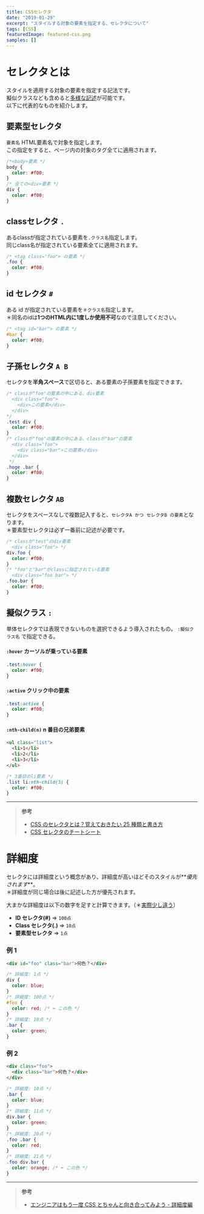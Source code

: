 ```yaml
---
title: CSSセレクタ
date: "2019-01-29"
excerpt: "スタイルする対象の要素を指定する、セレクタについて"
tags: [CSS]
featuredImage: featured-css.png
samples: []
---
```


# セレクタとは

スタイルを適用する対象の要素を指定する記法です。  
擬似クラスなども含めると[多様な記述](http://www.htmq.com/csskihon/005.shtml)が可能です。  
以下に代表的なものを紹介します。

## 要素型セレクタ

`要素名`
HTML要素名で対象を指定します。  
この指定をすると、ページ内の対象のタグ全てに適用されます。

```css
/*<body>要素 */
body {
  color: #f00;
}
/* 全ての<div>要素 */
div {
  color: #f00;
}
```

## classセレクタ `.`

あるclassが指定されている要素を`.クラス名`指定します。  
同じclass名が指定されている要素全てに適用されます。

```css
/* <tag class="foo"> の要素 */
.foo {
  color: #f00;
}
```

## id セレクタ `#`

ある id が指定されている要素を`＃クラス名`指定します。  
＊同名のidは**1つのHTML内に1度しか使用不可**なので注意してください。

```css
/* <tag id="bar"> の要素 */
#bar {
  color: #f00;
}
```

## 子孫セレクタ `A B`

セレクタを**半角スペース**で区切ると、ある要素の子孫要素を指定できます。

```css
/* classが"foo"の要素の中にある、div要素
  <div class="foo">
    <div>この要素</div>
  </div>
*/
.test div {
  color: #f00;
}
/* classが"foo"の要素の中にある、classが"bar"の要素
  <div class="foo">
    <div class="bar">この要素</div>
  </div>
 */
.hoge .bar {
  color: #f00;
}
```

## 複数セレクタ `AB`

セレクタをスペースなしで複数記入すると、`セレクタA かつ セレクタB の要素`となります。  
＊要素型セレクタは必ず一番前に記述が必要です。

```css
/* classが"test"のdiv要素 
  <div class="foo"> */
div.foo {
  color: #f00;
}
/* "foo"と"bar"がclassに指定されている要素
  <div class="foo bar"> */
.foo.bar {
  color: #f00;
}
```

## 擬似クラス `:`

単体セレクタでは表現できないものを選択できるよう導入されたもの。
`:擬似クラス名` で指定できる。

#### `:hover` カーソルが乗っている要素

```css
.test:hover {
  color: #f00;
}
```

#### `:active` クリック中の要素

```css
.test:active {
  color: #f00;
}
```

#### `:nth-child(n)` n 番目の兄弟要素

```html
<ul class="list">
  <li>1</li>
  <li>2</li>
  <li>3</li>
</ul>
```

```css
/* 3番目のli要素 */
.list li:nth-child(3) {
  color: #f00;
}
```

---

> **参考**
>
> - [CSS のセレクタとは？覚えておきたい 25 種類と書き方](https://saruwakakun.com/html-css/reference/selector)
> - [CSS セレクタのチートシート](https://webliker.info/css-selector-cheat-sheet/)

# 詳細度

セレクタには詳細度という概念があり、詳細度が高いほどそのスタイルが**_優先されます_**。  
＊詳細度が同じ場合は後に記述した方が優先されます。

大まかな詳細度は以下の数字を足すと計算できます。（＊[実際少し違う](https://qiita.com/izumin5210/items/8ae78cb4f4bd325bccb4#%E3%82%88%E3%81%8F%E3%81%82%E3%82%8B%E5%8B%98%E9%81%95%E3%81%84)）

- **ID セレクタ(#)** => `100点`
- **Class セレクタ(.)** => `10点`
- **要素型セレクタ** => `1点`

### 例 1

```html
<div id="foo" class="bar">何色？</div>
```

```css
/* 詳細度: 1点 */
div {
  color: blue;
}
/* 詳細度: 100点 */
#foo {
  color: red; /* ⬅︎ この色 */
}
/* 詳細度: 10点 */
.bar {
  color: green;
}
```

### 例 2

```html
<div class="foo">
  <div class="bar">何色？</div>
</div>
```

```css
/* 詳細度: 10点 */
.bar {
  color: blue;
}
/* 詳細度: 11点 */
div.bar {
  color: green;
}
/* 詳細度: 20点 */
.foo .bar {
  color: red;
}
/* 詳細度: 21点 */
.foo div.bar {
  color: orange; /* ⬅︎ この色 */
}
```

---

> **参考**
>
> - [エンジニアはもう一度 CSS とちゃんと向き合ってみよう - 詳細度編](https://qiita.com/izumin5210/items/8ae78cb4f4bd325bccb4)
